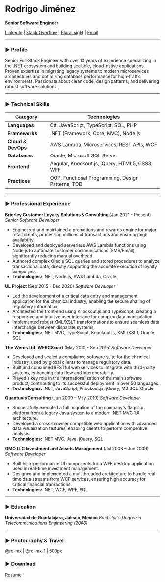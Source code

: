 # Rodrigo Jiménez
**Senior Software Engineer**

[LinkedIn](https://www.linkedin.com/in/romx) | [Stack Overflow](https://stackoverflow.com/users/146560/ro) | [Plural sight](https://app.pluralsight.com/profile/rodrigo-jimenez-16) | [Email](mailto:correo.rodrigo@gmail.com)

---

### ► Profile

Senior Full-Stack Engineer with over 10 years of experience specializing in the .NET ecosystem and building scalable, cloud-native applications. Proven expertise in migrating legacy systems to modern microservices architectures and optimizing database performance for high-traffic environments. Passionate about clean code, design patterns, and delivering robust software solutions.

---

### ► Technical Skills

| Category          | Technologies                                             |
| ----------------- | -------------------------------------------------------- |
| **Languages**     | C#, JavaScript, TypeScript, SQL, PHP                     |
| **Frameworks**    | .NET (Framework, Core, MVC), Node.js                     |
| **Cloud & DevOps**| AWS Lambda, Microservices, REST APIs, WCF                |
| **Databases**     | Oracle, Microsoft SQL Server                             |
| **Frontend**      | Angular, Knockout.js, jQuery, HTML5, CSS3, WPF           |
| **Practices**     | OOP, Functional Programming, Design Patterns, TDD        |

---

### ► Professional Experience

**Brierley Customer Loyalty Solutions & Consulting** (Jan 2021 - Present)
*Senior Software Developer*
- Engineered and maintained a promotions and rewards engine for major retail clients, processing millions of transactions and ensuring high availability.
- Developed and deployed serverless AWS Lambda functions using Node.js to automate customer communications (SMS/Email), significantly reducing manual overhead.
- Authored complex Oracle SQL queries and stored procedures to analyze transactional data, directly supporting the accurate execution of loyalty campaigns.
- **Technologies:** .NET, Node.js, AWS Lambda, Oracle

**UL Project** (Sep 2015 - Dec 2020)
*Software Developer*
- Led the development of a critical data entry and management application for the chemical industry, enabling the secure sharing of regulatory information.
- Architected the front-end using Knockout.js and TypeScript, creating a responsive and intuitive user interface for complex data manipulation.
- Implemented robust XML/XSLT transformations to ensure seamless data interchange between disparate systems.
- **Technologies:** .NET MVC, TypeScript, Knockout.js, XML/XSLT, Oracle, SQL

**The Wercs Ltd. WERCSmart** (May 2010 - Sep 2015)
*Software Developer*
- Developed and scaled a compliance software suite for the chemical industry, used by global clients to manage regulatory data.
- Built and consumed RESTful web services to integrate with third-party systems, enhancing data flow and interoperability.
- Played a key role in the internationalization of the main software product, contributing to its successful deployment in over 50 languages.
- **Technologies:** .NET, JavaScript, Knockout.js, jQuery, MS SQL, Oracle

**Quantuvis Consulting** (Jun 2009 – May 2010)
*Software Developer*
- Successfully executed a full migration of the company's flagship platform from a legacy Java system to a modern .NET MVC 1.0 architecture.
- Developed a cross-browser compatible web application with advanced data visualization features, enabling clients to perform competitive analysis.
- **Technologies:** .NET MVC, Java, jQuery, SQL

**GMO LLC Investment and Assets Management** (Jul 2008 – Jun 2009)
*Software Developer*
- Built high-performance UI components for a WPF desktop application used in real-time investment management.
- Designed and implemented a multithreaded architecture to handle real-time data streams from WCF services, ensuring high accuracy for critical financial transactions.
- **Technologies:** .NET, WCF, WPF, SQL

---

### ► Education

**Universidad de Guadalajara, Jalisco, Mexico**
*Bachelor's Degree in Telecommunications Engineering (2008)*

---

### ► Photography & Travel

[@ro-mx](https://www.flickr.com/photos/ro-mx) | [@ro-mx-1](https://www.flickr.com/photos/ro-mx-1) | [500px](https://500px.com/p/ro-mx)

### ► Download
[Resume](https://raw.githubusercontent.com/rogithub/rogithub.github.io/refs/heads/master/rodrigo-jimenez-resume.pdf)
